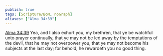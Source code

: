 ```yaml
---
publish: true
tags: [Scripture/BoM, noGraph]
aliases: ["Alma 34:39"]
---
```

[Alma 34:39](https://churchofjesuschrist.org/study/scriptures/bofm/alma/34?lang=eng&id=p39#p39) Yea, and I also exhort you, my brethren, that ye be watchful unto prayer continually, that ye may not be led away by the temptations of the devil, that he may not overpower you, that ye may not become his subjects at the last day; for behold, he rewardeth you no good thing.
